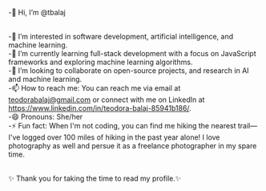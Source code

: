 -👋 Hi, I’m @tbalaj

<br>-👀 I’m interested in software development, artificial intelligence, and machine learning.
<br>-🌱 I’m currently learning full-stack development with a focus on JavaScript frameworks and exploring machine learning algorithms.
<br>-💞️ I’m looking to collaborate on open-source projects, and research in AI and machine learning.
<br>-📫 How to reach me: You can reach me via email at teodorabalaj@gmail.com or connect with me on LinkedIn at https://www.linkedin.com/in/teodora-balaj-85941b186/.
<br>-😄 Pronouns: She/her
<br>-⚡ Fun fact: When I'm not coding, you can find me hiking the nearest trail—I've logged over 100 miles of hiking in the past year alone! I love photography as well and 
 persue it as a freelance photographer in my spare time.

<br>✨ Thank you for taking the time to read my profile.✨ <br>
